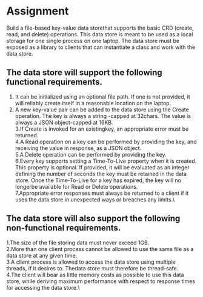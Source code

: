 # Assignment
Build a file-based key-value data storethat supports the basic CRD (create, read, and delete) operations. This data store is meant to be used as a local storage for one single process on one laptop. The data store must be exposed as a library to clients that can instantiate a class and work with the data store.

## The data store will support the following functional requirements.

1. It can be initialized using an optional file path. If one is not provided, it will reliably create itself in a reasonable location on the laptop.
2. A new key-value pair can be added to the data store using the Create operation. The key is always a string -capped at 32chars. The value is always a JSON object-capped at 16KB.\
3.If Create is invoked for an existingkey, an appropriate error must be returned.\
4.A Read operation on a key can be performed by providing the key, and receiving the value in response, as a JSON object.\
5.A Delete operation can be performed by providing the key.\
6.Every key supports setting a Time-To-Live property when it is created. This property is optional. If provided, it will be evaluated as an integer defining the number of seconds the key must be retained in the data store. Once the Time-To-Live for a key has expired, the key will no longerbe available for Read or Delete operations.\
7.Appropriate error responses must always be returned to a client if it uses the data store in unexpected ways or breaches any limits.\
## The data store will also support the following non-functional requirements.
1.The size of the file storing data must never exceed 1GB.\
2.More than one client process cannot be allowed to use the same file as a data store at any given time.\
3.A client process is allowed to access the data store using multiple threads, if it desires to. Thedata store must therefore be thread-safe.\
4.The client will bear as little memory costs as possible to use this data store, while deriving maximum performance with respect to response times for accessing the data store.\
